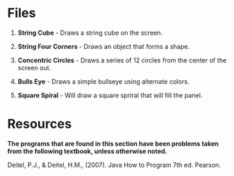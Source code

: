 # Files

1. **String Cube** - Draws a string cube on the screen.

2. **String Four Corners** -  Draws an object that forms a shape.

3. **Concentric Circles** - Draws a series of 12 circles from the center of the screen out.

4. **Bulls Eye** -  Draws a simple bullseye using alternate colors.

5. **Square Spiral** - Will draw a square spriral that will fill the panel.
  
# Resources
**The programs that are found in this section have been problems taken from the following textbook, unless otherwise noted.**

Deitel, P.J., & Deitel, H.M., (2007). Java How to Program 7th ed. Pearson. 
